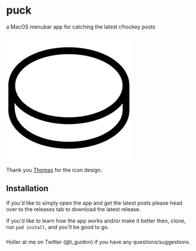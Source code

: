 # puck
a MacOS menubar app for catching the latest r/hockey posts

![Alt text](puck.png?raw=true "Puck Icon")

Thank you [Thomas](https://twitter.com/thomasdegry) for the icon design.

## Installation

If you'd like to simply open the app and get the latest posts please head over to the releases tab to download the latest release.

If you'd like to learn how the app works and/or make it better then, clone, run `pod install`, and you'll be good to go.

###

Holler at me on Twitter (@t_guidon) if you have any questions/suggestions.
